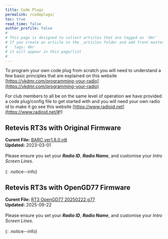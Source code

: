 ```yaml
---
title: Code Plugs
permalink: /codeplugs/
toc: true
read_time: false
author_profile: false
#
# This page is designed to collect articles that are tagged as 'dmr'
# If you create an article in the _articles folder and add front matter of
#   tags: dmr
# it will appear in this page/list
#
---
```

To program your own code plug from scratch you will need to understand a few basic principles that are explained on this website
[https://vkdmr.com/programming-your-radio](https://vkdmr.com/programming-your-radio)

For club members to all be on the same level of operation we have provided a code
plug/config file to get started with and you will need your own radio id to make it go see this website
[https://www.radioid.net](https://www.radioid.net/#!)

## Retevis RT3s with Original Firmware

**Curent File:** [BARC ver1.8.0.rdt](/assets/codeplugs/BARC_ver1.8.0.rdt)
<br/>
**Updated:** 2023-03-01
<br/>
<br/>
Please ensure you set your _**Radio ID**_, _**Radio Name**_, and customise your
_Intro Screen Lines_.
<br/>
<br/>
{: .notice--info}


## Retevis RT3s with OpenGD77 Firmware

**Curent File:** [RT3 OpenGD77 20250222.g77](/assets/codeplugs/RT3_OpenGD77_20250222.g77)
<br/>
**Updated:** 2025-09-22
<br/>
<br/>
Please ensure you set your _**Radio ID**_, _**Radio Name**_, and customise your
_Intro Screen Lines_.
<br/>
<br/>
{: .notice--info}


